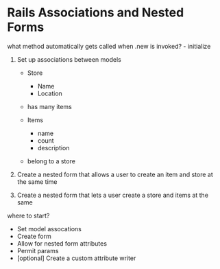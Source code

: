 # Rails Associations and Nested Forms

 what method automatically gets called when .new is invoked?
    - initialize

1. Set up associations between models
    - Store
        - Name
        - Location

    - has many items

    - Items 
        - name 
        - count 
        - description

    - belong to a store

2. Create a nested form that allows a user to create an item and store at the same time 

3. Create a nested form that lets a user create a store and items at the same 


where to start?
- Set model assocations
- Create form
- Allow for nested form attributes
- Permit params
- [optional] Create a custom attribute writer



